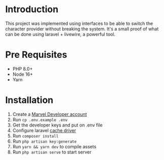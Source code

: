 # Introduction

This project was implemented using interfaces to be able to switch the character provider without breaking the system.
It's a small proof of what can be done using laravel + livewire, a powerful tool.

# Pre Requisites

-   PHP 8.0+
-   Node 16+
-   Yarn

# Installation

1. Create a [Marvel Developer account](https://developer.marvel.com/documentation/getting_started)
2. Run `cp .env.example .env`
3. Get the developer keys and put on .env file
4. Configure laravel [cache driver](https://laravel.com/docs/8.x/cache)
5. Run `composer install`
6. Run `php artisan key:generate`
7. Run `yarn && yarn dev` to compile assets
8. Run `php artisan serve` to start server
